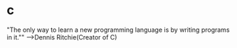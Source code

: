 # c
"The only way to learn a new programming language is by writing programs in it.""
                        -->Dennis Ritchie(Creator of C)
